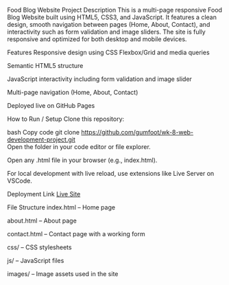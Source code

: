 Food Blog Website
Project Description
This is a multi-page responsive Food Blog Website built using HTML5, CSS3, and JavaScript. It features a clean design, smooth navigation between pages (Home, About, Contact), and interactivity such as form validation and image sliders. The site is fully responsive and optimized for both desktop and mobile devices.

Features
Responsive design using CSS Flexbox/Grid and media queries

Semantic HTML5 structure

JavaScript interactivity including form validation and image slider

Multi-page navigation (Home, About, Contact)

Deployed live on GitHub Pages

How to Run / Setup
Clone this repository:

bash
Copy code
git clone https://github.com/gumfoot/wk-8-web-development-project.git  
Open the folder in your code editor or file explorer.

Open any .html file in your browser (e.g., index.html).

For local development with live reload, use extensions like Live Server on VSCode.

Deployment Link
[Live Site](https://gumfoot.github.io/wk-8-web-development-project/)

File Structure
index.html – Home page

about.html – About page

contact.html – Contact page with a working form

css/ – CSS stylesheets

js/ – JavaScript files

images/ – Image assets used in the site